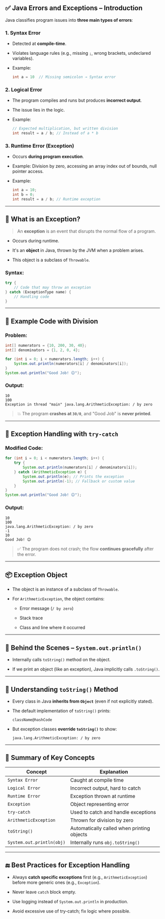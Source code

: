 
## ✅ **Java Errors and Exceptions – Introduction**

Java classifies program issues into **three main types of errors**:

### 1. **Syntax Error**

- Detected at **compile-time**.
    
- Violates language rules (e.g., missing `;`, wrong brackets, undeclared variables).
    
- Example:
    
    ```java
    int a = 10  // Missing semicolon → Syntax error
    ```
    

### 2. **Logical Error**

- The program compiles and runs but produces **incorrect output**.
    
- The issue lies in the logic.
    
- Example:
    
    ```java
    // Expected multiplication, but written division
    int result = a / b; // Instead of a * b
    ```
    

### 3. **Runtime Error (Exception)**

- Occurs **during program execution**.
    
- Example: Division by zero, accessing an array index out of bounds, null pointer access.
    
- Example:
    
    ```java
    int a = 10;
    int b = 0;
    int result = a / b; // Runtime exception
    ```
    

---

## 🚨 **What is an Exception?**

> An **exception** is an event that disrupts the normal flow of a program.

- Occurs during runtime.
    
- It's an **object** in Java, thrown by the JVM when a problem arises.
    
- This object is a subclass of `Throwable`.
    

### Syntax:

```java
try {
    // Code that may throw an exception
} catch (ExceptionType name) {
    // Handling code
}
```

---

## 🧪 **Example Code with Division**

### Problem:

```java
int[] numerators = {10, 200, 30, 40};
int[] denominators = {1, 2, 0, 4};

for (int i = 0; i < numerators.length; i++) {
    System.out.println(numerators[i] / denominators[i]);
}
System.out.println("Good Job! 😊");
```

### Output:

```
10
100
Exception in thread "main" java.lang.ArithmeticException: / by zero
```

> 💥 The program **crashes at `30/0`**, and "Good Job" is **never printed**.

---

## 🔐 **Exception Handling with `try-catch`**

### Modified Code:

```java
for (int i = 0; i < numerators.length; i++) {
    try {
        System.out.println(numerators[i] / denominators[i]);
    } catch (ArithmeticException e) {
        System.out.println(e); // Prints the exception
        System.out.println(-1); // Fallback or custom value
    }
}
System.out.println("Good Job! 😊");
```

### Output:

```
10
100
java.lang.ArithmeticException: / by zero
-1
10
Good Job! 😊
```

> ✅ The program does not crash; the flow **continues gracefully** after the error.

---

## 📦 **Exception Object**

- The object is an instance of a subclass of `Throwable`.
    
- For `ArithmeticException`, the object contains:
    
    - Error message (`/ by zero`)
        
    - Stack trace
        
    - Class and line where it occurred
        

---

## 🧠 **Behind the Scenes – `System.out.println()`**

- Internally calls `toString()` method on the object.
    
- If we print an object (like an exception), Java implicitly calls `.toString()`.
    

---

## 🧰 **Understanding `toString()` Method**

- Every class in Java **inherits from `Object`** (even if not explicitly stated).
    
- The default implementation of `toString()` prints:
    
    ```
    className@hashCode
    ```
    
- But exception classes **override `toString()`** to show:
    
    ```
    java.lang.ArithmeticException: / by zero
    ```
    

---

## 🧩 Summary of Key Concepts

|Concept|Explanation|
|---|---|
|`Syntax Error`|Caught at compile time|
|`Logical Error`|Incorrect output, hard to catch|
|`Runtime Error`|Exception thrown at runtime|
|`Exception`|Object representing error|
|`try-catch`|Used to catch and handle exceptions|
|`ArithmeticException`|Thrown for division by zero|
|`toString()`|Automatically called when printing objects|
|`System.out.println(obj)`|Internally runs `obj.toString()`|

---

## 🔚 **Best Practices for Exception Handling**

- Always **catch specific exceptions** first (e.g., `ArithmeticException`) before more generic ones (e.g., `Exception`).
    
- Never leave `catch` block empty.
    
- Use logging instead of `System.out.println` in production.
    
- Avoid excessive use of try-catch; fix logic where possible.
    

